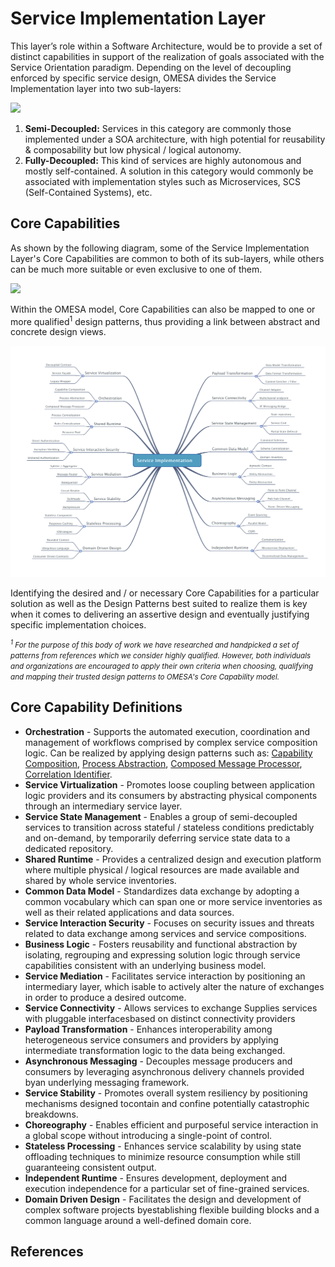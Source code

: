 # Service Implementation Layer

This layer’s role within a Software Architecture, would be to provide a set of distinct capabilities in support of the realization of goals associated with the Service Orientation paradigm.  Depending on the level of decoupling enforced by specific service design, OMESA divides the Service Implementation layer into two sub-layers: 

![](/images/omesa_service_implementation_1.png)

1. **Semi-Decoupled:** Services in this category are commonly those implemented under a SOA architecture, with high potential for reusability & composability but low physical / logical autonomy. 
2. **Fully-Decoupled:** This kind of services are highly autonomous and mostly self-contained. A solution in this category would commonly be associated with implementation styles such as Microservices, SCS (Self-Contained Systems), etc.

## Core Capabilities

As shown by the following diagram, some of the Service Implementation Layer's Core Capabilities are common to both of its sub-layers, while others can be much more suitable or even exclusive to one of them. 

![](/images/omesa_service_implementation_2.png)

Within the OMESA model, Core Capabilities can also be mapped to one or more qualified<sup>1</sup> design patterns, thus providing a link between abstract and concrete design views. 

![](/images/omesa_service_implementation_3.png)

Identifying the desired and / or necessary Core Capabilities for a particular solution as well as the Design Patterns best suited to realize them is key when it comes to delivering an assertive design and eventually justifying specific implementation choices. 

<i><small><sup>1</sup> For the purpose of this body of work we have researched and handpicked a set of patterns from references which we consider highly qualified. However, both individuals and organizations are encouraged to apply their own criteria when choosing, qualifying and mapping their trusted design patterns to OMESA's Core Capability model.</small></i>

## Core Capability Definitions

* **Orchestration** - Supports the automated execution, coordination and management of workflows comprised by complex service composition logic. Can be realized by applying design patterns such as: [Capability Composition][link1], [Process Abstraction][link2], [Composed Message Processor][link3], [Correlation Identifier][link4].
* **Service Virtualization** - Promotes loose coupling between application logic providers and its consumers by abstracting physical components through an intermediary service layer. 
* **Service State Management** - Enables a group of semi-decoupled services to transition across stateful / stateless conditions predictably and on-demand, by temporarily deferring service state data to a dedicated repository. 
* **Shared Runtime** - Provides a centralized design and execution platform where multiple physical / logical resources are made available and shared by whole service inventories. 
* **Common Data Model** - Standardizes data exchange by adopting a common vocabulary which can span one or more service inventories as well as their related applications and data sources.
* **Service Interaction Security** - Focuses on security issues and threats related to data exchange among services and service compositions. 
* **Business Logic** - Fosters reusability and functional abstraction by isolating, regrouping and expressing solution logic through service capabilities consistent with an underlying business model.
* **Service Mediation** - Facilitates service interaction by positioning an intermediary layer, which isable to actively alter the nature of exchanges in order to produce a desired outcome. 
* **Service Connectivity** - Allows services to exchange Supplies services with pluggable interfacesbased on distinct connectivity providers  
* **Payload Transformation** - Enhances interoperability among heterogeneous service consumers and providers by applying intermediate transformation logic to the data being exchanged. 
* **Asynchronous Messaging** - Decouples message producers and consumers by leveraging asynchronous delivery channels provided byan underlying messaging framework.
* **Service Stability** - Promotes overall system resiliency by positioning mechanisms designed tocontain and confine potentially catastrophic breakdowns. 
* **Choreography** - Enables efficient and purposeful service interaction in a global scope without introducing a single-point of control.
* **Stateless Processing** - Enhances service scalability by using state offloading techniques to minimize resource consumption while still guaranteeing consistent output.
* **Independent Runtime** - Ensures development, deployment and execution independence for a particular set of fine-grained services.
* **Domain Driven Design** - Facilitates the design and development of complex software projects byestablishing flexible building blocks and a common language around a well-defined domain core. 

## References

[link1]: <http://www.reactivemanifesto.org>
[link2]: <https://12factor.net>
[link3]: <http://microservices.io>
[link4]: </contributors>
